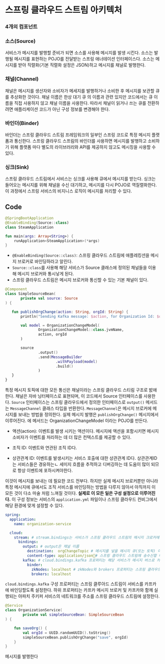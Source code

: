 # 스프링 클라우드 스트림 아키텍처

### 4개의 컴포넌트

### 소스(Source)
서비스가 메시지를 발행할 준비가 되면 소스를 사용해 메시지를 발생 시킨다. 소스는 발행될 메시지를 표현하는 POJO를 전달받는 스프링 애너테이션 인터페이스다. 소스는 메시지를 받아 직렬화(기본 직렬화 설정은 JSON)하고 메시지를 채널로 발행한다.

### 채널(Channel)
채널은 메시지를 생산자와 소비자가 메세지를 발행하거나 소비한 후 메시지를 보관할 큐를 추상화한 것이다. 채널 이름은 한상 대기 큐 의 이름과 관련 있지만 코드에서는 큐 이름을 직접 사용하지 않고 채널 이름을 사용한다. 따라서 채널이 읽거나 쓰는 큐를 전환하려면 애플리케이션 코드가 아닌 구성 정보를 변경해야 한다.

### 바인더(Binder)
바인더는 스프링 클라우드 스트림 프레임워크의 일부인 스프링 코드로 특정 메시지 플랫폼과 통신한다. 스프링 클라우드 스프림의 바인더를 사용하면 메시지를 발행하고 소비하기 위해 플랫폼 마다 별도의 라이브러리와 API를 제공하지 않고도 메시징을 사용할 수 있다.

### 싱크(Sink)
스프링 클라우드 스트림에서 서비스는 싱크를 사용해 큐에서 메시지를 받는다. 싱크는 들어오는 메시지를 위해 채널을 수신 대기하고, 메시지를 다시 POJO로 역질렬화한다. 이 과정에서 스프링 서비스의 비지니스 로직이 메시지를 처리할 수 있다.


## Code 
```kotlin
@SpringBootApplication
@EnableBinding(Source::class)
class SteamApplication

fun main(args: Array<String>) {
    runApplication<SteamApplication>(*args)
}
```

* `@EnableBinding(Source::class)`: 스프링 클라우드 스트림에 애플레킹션을 메시지 브로커로 바인딩하라고 알린다.
* `Source::class`를 사용해 해당 서비스가 Source 클래스에 정의된 채널들을 이용해 메시지 브로커와 통시낳게 된다.
* 스프링 클라우드 스트림은 메시지 브로커와 통신할 수 있는 기본 채널이 있다.

 
 ```kotlin
@Component
class SimpleSourceBean(
        private val source: Source
) {

    fun publishOrgChange(action: String, orgId: String) {
        println("Sending Kafka message: $action, for Organization Id: $orgId")

        val model = OrganizationChangeModel(
                OrganizationChangeModel::class.jvmName,
                action, orgId
        )

        source
                .output()
                .send(MessageBuilder
                        .withPayload(model)
                        .build()
                )
    }
}
```
특정 메시지 토픽에 대한 모든 통신은 채널이라는 스프링 클라우드 스티림 구조로 밠애한다. 채널은 자바 닝터페이스로 표현되며, 이 코드에서 Source 인터페이스를 사용한다. `Source` 인터페이스는 스프링 클라우드에서 정의한 인터페이스로 `output()` 메서드는 `MessageChannel` 클래스 타입을 반환한다.  `MessageChannel`은 메시지 브로커에 메시지를 보내는 방법을 정의한다. 실제 메시지 발행은 `publishOrgChange()` 메시지에서 이루어진다. 에 메서드는 OrganizationChangeModel 이라는 POJO를 만든다.

* 액션(action): 이벤트를 발생 시키는 액션이다. 메시지에 액션을 포함시키면 메시지 소비자가 이벤트를 처리하는 데 더 많은 컨텍스트를 제공할 수 있다.
+ 조직 ID: 이벤트와 연관된 조직 ID다.
* 상관관계 ID: 이벤트를 발생시키는 서비스 호출에 대한 상관관계 ID다. 상관관계ID는 서비스들은 경유하는ㄴ 세미지 흐름을 추적하고 디버깅하는 데 도움이 많이 되므로 항상 이벤트에 포하시켜야한다.


이것이 메시지를 보내는 데 필요한 코드 전부다. 하지만 실제 메시지 브로커뿐만 아니라 특정 메시지에 큐에서도 조직 서비스를 바인딩하는 방법을 다루지 않아서 아직까지 이 모든 것이 다소 마술 처럼 느껴질 것이다. **실제로 이 모든 일은 구성 설정으로 이루어진다.** 이 구성 정보는 서비스의 `application.yml` 파일이나 스프링 클라우드 컨비그에서 해당 환경에 맞게 설정할 수 있다.

```yml
spring:
  application:
    name: organization-service

  cloud:
    stream: # stream.bindings는 서비스가 스프링 클라우드 스트림의 메시지 크로커에 발생해려는 구성의 시작점
      bindings:
        output: # output은 채널 이름
          destination:  orgChangeTopic # 메시지를 넣을 메시지 큐(또는 토픽) 이름이다
          content-type: application/json# 스프링 클라우드 스트림에 송수신할 메시지 타입 정보를 제공한다
        kafka: # cloud.bindings.kafka 프로퍼티는 해당 서비스가 메시지 버스로 카파를 사ㅛㅇ할 것이라고 스프링에 전달한다 (대안으로 Rabbmit MQ를 사용할 수 있다.)
          binder:
            zkNodes: localhost # zkNodes와 brokers 프로퍼티는 스프링 클라우드 스트림에 카프카와 주키퍼의 네이퉈크를 위치를 전달한다.
            brokers: localhost
```
`cloud.bindings.kafka` 구성 프로퍼티는 스프링 클루아드 스트림이 서비스를 카프카에 바인딩할도록 설정한다. 하위 프로퍼티는 카프카 메시지 브로커 및 카프카와 함께 실행되는 아파치 주키퍼 서비스의 네트워크를 주소를 스프링 클라우드 스트림에 설정한다.

```kotlin
@Service
class OrganizationService(
        private val simpleSourceBean: SimpleSourceBean
) {

    fun saveOrg() {
        val orgId = UUID.randomUUID().toString()
        simpleSourceBean.publishOrgChange("save", orgId)
    }
}
```
메시지를 발행한다 